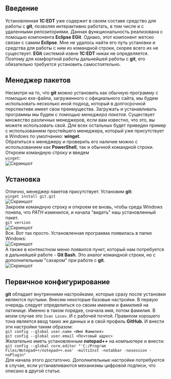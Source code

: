 ## Введение
Установленная **1C:EDT** уже содержит в своем составе средство для работы с **git**, позволяя интерактивно работать, в том числе и с удаленными репозиториями. Данная функциональность реализована с помощью компонента **Eclipse EGit**. Однако, этот компонент жетско связан с самим **Eclipse**. Мне не удалось найти его путь установки и средства для работы с ним из командной строки, скорее всего их не существует. **EGit** системой извне **1C:EDT** никак не определяется. Поэтому для комфортной работы дальнейшей работы с **git**, его обязательно требуется установить самостоятельно.
## Менеджер пакетов
Несмотря на то, что **git** можно установить как обычную программу с помощью exe-файла, загруженного с официального сайта, мы будем использовать несколько иной подход, который в долгосрочной перспективе имеет свои преимущества. Загружать и устанавливать программы мы будем с помощью *менеджера пакетов*. Существует множество различных менеджеров, если вам известно, что это, вы можете использовать свой. Для всех остальных будет приведен пример с использованием простейшего менеджера, который уже присутствует в Windows по умолчанию: **winget**.  
Обратиться к менеджеру и проверить его наличие можно с использованием как **PowerShell**, так и обычной командной строки. Откроем командную строку и введем  
```winget```:  
![Скриншот](../images/docs/GIT_INSTALL/winget_exists.png?raw=true)  
## Установка
Отлично, менеджер пакетов присутствует. Установим **git**:  
```winget install git.git```  
![Скриншот](../images/docs/GIT_INSTALL/winget_1.png?raw=true)  
Закроем командную строку и откроем ее вновь, чтобы среда Windows поняла, что *PATH* изменился, и начала "видеть" наш установленный пакет.  
```git version```  
![Скриншот](../images/docs/GIT_INSTALL/winget_2.png?raw=true)  
Все. Вот так просто. Установленная программа появилась в папке Windows:  
![Скриншот](../images/docs/GIT_INSTALL/git_installed_1.png?raw=true)  
А также в контекстном меню появился пункт, который нам потребуется в дальнейшей работе - **Git Bash**. Это аналог командной строки, но с дополнительным "сахаром" при работе с **git**.  
![Скриншот](../images/docs/GIT_INSTALL/git_installed_2.png?raw=true)  
## Первичное конфигурирование
**git** обладает внутренними настройками, которые сразу после установки являются пустыми. Внесем некоторые базовые настройки.
В первую очередь следует определиться со своим именем и фамилией на латинице. Именно в таком порядке, сначала имя, потом фамилия. В *моем* случае это ```Ivan Losev```. И с рабочей почтой. Правилом хорошего тона является ввод таких же данных и в свой профиль **GitHub**.
И внести эти настройки таким образом:  
```git config --global user.name <Имя Фамилия>```  
```git config --global user.email <Почтовый адрес>```  
Желательно иметь установленным **notepad++** на компьютере и внести:
```git config --global core.editor "'C:/Program Files/Notepad++/notepad++.exe' -multiInst -notabbar -nosession -noPlugin"```  
Для начала этого достаточно. Дополнительные настройки потребуются в случае, если устанавливаются механизмы цифровой подписи, что описано в другой статье.